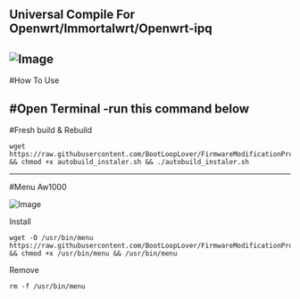 Universal Compile For Openwrt/Immortalwrt/Openwrt-ipq
---
![Image](https://github.com/user-attachments/assets/f67d0f8a-c712-4586-8342-6e99ff125e06)
---



#How To Use

#Open Terminal
-run this command below
-------
#Fresh build & Rebuild
```
wget https://raw.githubusercontent.com/BootLoopLover/FirmwareModificationProject/main/autobuild_instaler.sh && chmod +x autobuild_instaler.sh && ./autobuild_instaler.sh
```


---


#Menu Aw1000

![Image](https://github.com/user-attachments/assets/28fcff1e-54e4-4472-893b-d1275eb907b6)

Install
```
wget -O /usr/bin/menu https://raw.githubusercontent.com/BootLoopLover/FirmwareModificationProject/main/menu && chmod +x /usr/bin/menu && /usr/bin/menu
```

Remove
```
rm -f /usr/bin/menu
```

